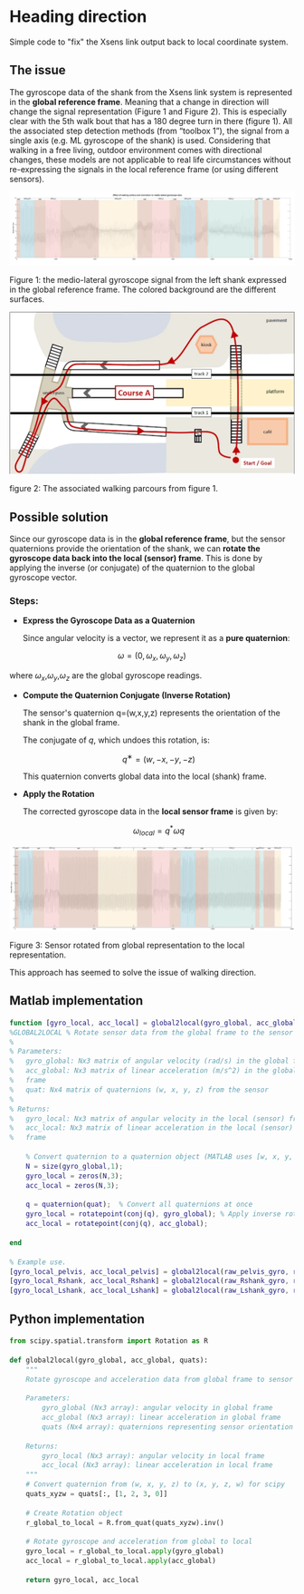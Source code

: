 # Heading direction
Simple code to "fix" the Xsens link output back to local coordinate system. 

## The issue

The gyroscope data of the shank from the Xsens link system is represented in the **global reference frame**. Meaning that a change in direction will change the signal representation (Figure 1 and Figure 2). This is especially clear with the 5th walk bout that has a 180 degree turn in there (figure 1). All the associated step detection methods (from “toolbox 1”), the signal from a single axis (e.g. ML gyroscope of the shank) is used. Considering that walking in a free living, outdoor environment comes with directional changes, these models are not applicable to real life circumstances without re-expressing the signals in the local reference frame (or using different sensors). 

![Figure 1: the medio-lateral gyroscope signal from the left shank expressed in the global reference frame. The colored background are the different surfaces. ](https://github.com/jillemmerzaal/heading-direction/blob/main/global-gyro.png)

Figure 1: the medio-lateral gyroscope signal from the left shank expressed in the global reference frame. The colored background are the different surfaces. 

![figure 2: The associated walking parcours from figure 1. ](https://github.com/jillemmerzaal/heading-direction/blob/main/walking-course-A.png)

figure 2: The associated walking parcours from figure 1. 

## Possible solution

Since our gyroscope data is in the **global reference frame**, but the sensor quaternions provide the orientation of the shank, we can **rotate the gyroscope data back into the local (sensor) frame**. This is done by applying the inverse (or conjugate) of the quaternion to the global gyroscope vector.

### Steps:

- **Express the Gyroscope Data as a Quaternion**
    
    Since angular velocity is a vector, we represent it as a **pure quaternion**:
    

```math
\omega=(0,\omega_{x},\omega_{y},\omega_{z})
```

where $\omega_{x}$,$\omega_{y}$,$\omega_{z}$ are the global gyroscope readings.

- **Compute the Quaternion Conjugate (Inverse Rotation)**
    
    The sensor's quaternion q=(w,x,y,z) represents the orientation of the shank in the global frame.
    
    The conjugate of *q*, which undoes this rotation, is:
    
    ```math
    q^{∗}=(w,−x,−y,−z)
    ```
    
    This quaternion converts global data into the local (shank) frame.
    
- **Apply the Rotation**
    
    The corrected gyroscope data in the **local sensor frame** is given by:
    
    ```math
    ω_{local}=q^{*}ωq
    ```
    

![Figure 3: Sensor rotated from global representation to the local representation.  ](https://github.com/jillemmerzaal/heading-direction/blob/main/local-gyro.png)

Figure 3: Sensor rotated from global representation to the local representation.  

This approach has seemed to solve the issue of walking direction. 

## Matlab implementation

```matlab
function [gyro_local, acc_local] = global2local(gyro_global, acc_global, quat)
%GLOBAL2LOCAL % Rotate sensor data from the global frame to the sensor's local frame
% 
% Parameters:
%   gyro_global: Nx3 matrix of angular velocity (rad/s) in the global frame
%   acc_global: Nx3 matrix of linear acceleration (m/s^2) in the global
%   frame
%   quat: Nx4 matrix of quaternions (w, x, y, z) from the sensor
%
% Returns:
%   gyro_local: Nx3 matrix of angular velocity in the local (sensor) frame
%   acc_local: Nx3 matrix of linear acceleration in the local (sensor)
%   frame

    % Convert quaternion to a quaternion object (MATLAB uses [w, x, y, z] format)
    N = size(gyro_global,1);
    gyro_local = zeros(N,3);
    acc_local = zeros(N,3);

    q = quaternion(quat);  % Convert all quaternions at once
    gyro_local = rotatepoint(conj(q), gyro_global); % Apply inverse rotation 
    acc_local = rotatepoint(conj(q), acc_global); 

end

% Example use.
[gyro_local_pelvis, acc_local_pelvis] = global2local(raw_pelvis_gyro, raw_pelvis_acc, quat_pelvis);
[gyro_local_Rshank, acc_local_Rshank] = global2local(raw_Rshank_gyro, raw_Rshank_acc, quat_Rshank);
[gyro_local_Lshank, acc_local_Lshank] = global2local(raw_Lshank_gyro, raw_Lshank_acc, quat_Lshank);
```

## Python implementation

```python
from scipy.spatial.transform import Rotation as R

def global2local(gyro_global, acc_global, quats):
    """
    Rotate gyroscope and acceleration data from global frame to sensor's local frame.

    Parameters:
        gyro_global (Nx3 array): angular velocity in global frame
        acc_global (Nx3 array): linear acceleration in global frame
        quats (Nx4 array): quaternions representing sensor orientation (w, x, y, z)

    Returns:
        gyro_local (Nx3 array): angular velocity in local frame
        acc_local (Nx3 array): linear acceleration in local frame
    """
    # Convert quaternion from (w, x, y, z) to (x, y, z, w) for scipy
    quats_xyzw = quats[:, [1, 2, 3, 0]]

    # Create Rotation object
    r_global_to_local = R.from_quat(quats_xyzw).inv()

    # Rotate gyroscope and acceleration from global to local
    gyro_local = r_global_to_local.apply(gyro_global)
    acc_local = r_global_to_local.apply(acc_global)

    return gyro_local, acc_local
```

